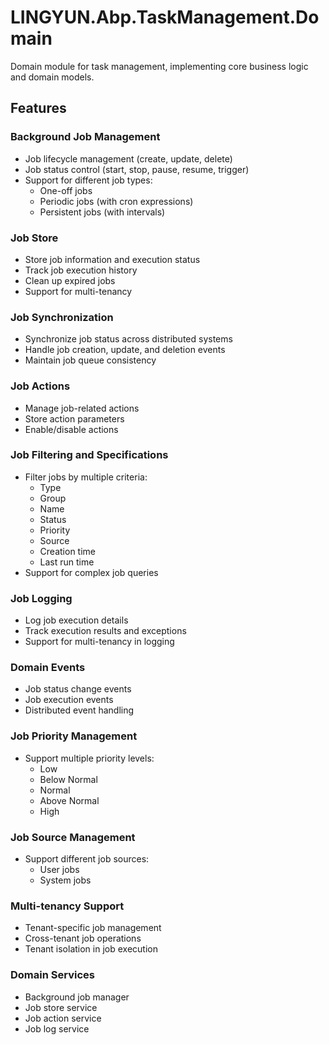 # LINGYUN.Abp.TaskManagement.Domain

Domain module for task management, implementing core business logic and domain models.

## Features

### Background Job Management
- Job lifecycle management (create, update, delete)
- Job status control (start, stop, pause, resume, trigger)
- Support for different job types:
  - One-off jobs
  - Periodic jobs (with cron expressions)
  - Persistent jobs (with intervals)

### Job Store
- Store job information and execution status
- Track job execution history
- Clean up expired jobs
- Support for multi-tenancy

### Job Synchronization
- Synchronize job status across distributed systems
- Handle job creation, update, and deletion events
- Maintain job queue consistency

### Job Actions
- Manage job-related actions
- Store action parameters
- Enable/disable actions

### Job Filtering and Specifications
- Filter jobs by multiple criteria:
  - Type
  - Group
  - Name
  - Status
  - Priority
  - Source
  - Creation time
  - Last run time
- Support for complex job queries

### Job Logging
- Log job execution details
- Track execution results and exceptions
- Support for multi-tenancy in logging

### Domain Events
- Job status change events
- Job execution events
- Distributed event handling

### Job Priority Management
- Support multiple priority levels:
  - Low
  - Below Normal
  - Normal
  - Above Normal
  - High

### Job Source Management
- Support different job sources:
  - User jobs
  - System jobs

### Multi-tenancy Support
- Tenant-specific job management
- Cross-tenant job operations
- Tenant isolation in job execution

### Domain Services
- Background job manager
- Job store service
- Job action service
- Job log service
